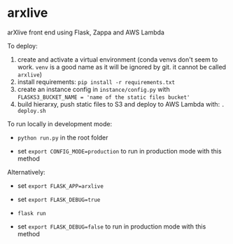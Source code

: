 # arxlive
arXlive front end using Flask, Zappa and AWS Lambda

To deploy:
1. create and activate a virtual environment (conda venvs don't seem to work. `venv` is a good name as it will be ignored by git. it cannot be called `arxlive`)
1. install requirements: `pip install -r requirements.txt`
1. create an instance config in `instance/config.py` with `FLASKS3_BUCKET_NAME = 'name
   of the static files bucket'`
1. build hierarxy, push static files to S3 and deploy to AWS Lambda with: `. deploy.sh`

To run locally in development mode:
- `python run.py` in the root folder

- set `export CONFIG_MODE=production` to run in production mode with this method

Alternatively:
- set `export FLASK_APP=arxlive`
- set `export FLASK_DEBUG=true`
- `flask run`

- set `export FLASK_DEBUG=false` to run in production mode with this method
